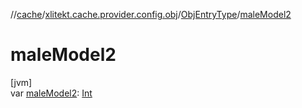 //[cache](../../../index.md)/[xlitekt.cache.provider.config.obj](../index.md)/[ObjEntryType](index.md)/[maleModel2](male-model2.md)

# maleModel2

[jvm]\
var [maleModel2](male-model2.md): [Int](https://kotlinlang.org/api/latest/jvm/stdlib/kotlin/-int/index.html)
